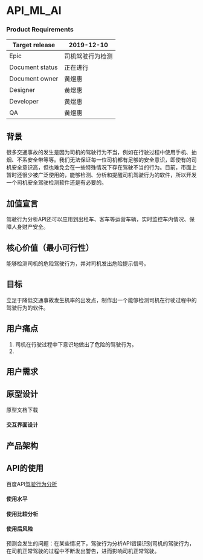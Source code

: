 # API_ML_AI

### Product Requirements
|Target release|2019-12-10|
|---|---|
|Epic|司机驾驶行为检测|
|Document status|正在进行|
|Document owner|黄煜惠|
|Designer|黄煜惠|
|Developer|黄煜惠|
|QA|黄煜惠|

## 背景
很多交通事故的发生是因为司机的驾驶行为不当，例如在行驶过程中使用手机、抽烟、不系安全带等等。我们无法保证每一位司机都有足够的安全意识，即使有的司机安全意识高，但也难免会在一些特殊情况下存在驾驶不当的行为。目前，市面上暂时还很少被广泛使用的，能够检测、分析和提醒司机驾驶行为的软件，所以开发一个司机安全驾驶检测软件还是有必要的。

## 加值宣言
驾驶行为分析API还可以应用到出租车、客车等运营车辆，实时监控车内情况、保障人身财产安全。

## 核心价值（最小可行性）
能够检测司机的危险驾驶行为，并对司机发出危险提示信号。

## 目标
立足于降低交通事故发生机率的出发点，制作出一个能够检测司机在行驶过程中的驾驶行为的软件。

## 用户痛点
1. 司机在行驶过程中下意识地做出了危险的驾驶行为。
2. 
## 用户需求

## 原型设计
原型文档下载

#### 交互界面设计

## 产品架构

## API的使用
百度API[驾驶行为分析](https://ai.baidu.com/tech/body/driver)

#### 使用水平

#### 使用比较分析

#### 使用后风险
预测会发生的问题：在某些情况下，驾驶行为分析API错误识别司机的驾驶行为，在司机正常驾驶的过程中不断发出警告，进而影响司机正常驾驶。
